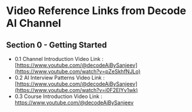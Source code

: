 # Video Reference Links from Decode AI Channel

## Section 0 - Getting Started

- 0.1 Channel Introduction Video Link : [https://www.youtube.com/@decodeAiBySanjeev](https://www.youtube.com/watch?v=pZeSkhfNJLo)
- 0.2 AI Interview Patterns Video Link : [https://www.youtube.com/@decodeAiBySanjeev](https://www.youtube.com/watch?v=i0F2EIYv1wk)
- 0.3 Course Introduction Video Link : https://www.youtube.com/@decodeAiBySanjeev
